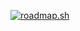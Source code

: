 [![roadmap.sh](https://roadmap.sh/card/wide/67058008fb4be684db8c1d8f?variant=dark&roadmaps=typescript%2Creact%2Cfrontend%2Cvue)](https://roadmap.sh)
